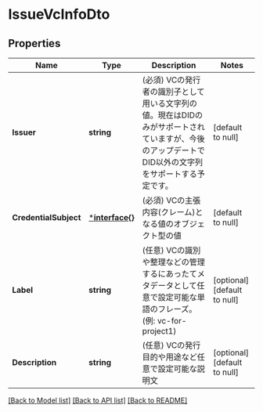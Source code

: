 # IssueVcInfoDto

## Properties
Name | Type | Description | Notes
------------ | ------------- | ------------- | -------------
**Issuer** | **string** | (必須) VCの発行者の識別子として用いる文字列の値。現在はDIDのみがサポートされていますが、今後のアップデートでDID以外の文字列をサポートする予定です。 | [default to null]
**CredentialSubject** | [***interface{}**](interface{}.md) | (必須) VCの主張内容(クレーム)となる値のオブジェクト型の値 | [default to null]
**Label** | **string** | (任意) VCの識別や整理などの管理するにあったてメタデータとして任意で設定可能な単語のフレーズ。(例: vc-for-project1) | [optional] [default to null]
**Description** | **string** | (任意) VCの発行目的や用途など任意で設定可能な説明文 | [optional] [default to null]

[[Back to Model list]](../README.md#documentation-for-models) [[Back to API list]](../README.md#documentation-for-api-endpoints) [[Back to README]](../README.md)

